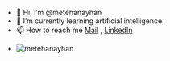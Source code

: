 - 👋 Hi, I’m @metehanayhan
- 👀 I’m currently learning artificial intelligence
- 📫 How to reach me [Mail](metehanayhan1213@gmail.com) , [LinkedIn](www.linkedin.com/in/metehan-ayhan-944405263)
- <p align="left"> 
    <img src="https://komarev.com/ghpvc/?username=metehanayhan&label=Profile%20views&color=0e75b6&style=flat" alt="metehanayhan" />
</p>
